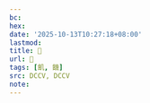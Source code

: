 ```yaml
---
bc:
hex:
date: '2025-10-13T10:27:18+08:00'
lastmod:
title: 􂘤
url: 􂘤
tags: [飢, 饑]
src: DCCV, DCCV
note:
---
```

